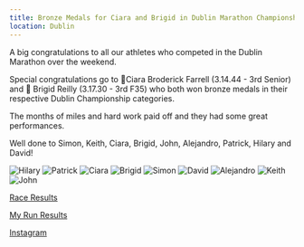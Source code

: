 ```yaml
---
title: Bronze Medals for Ciara and Brigid in Dublin Marathon Championships 2023
location: Dublin
---
```


A big congratulations to all our athletes who competed in the Dublin Marathon over the weekend.

Special congratulations go to 🥉Ciara Broderick Farrell (3.14.44 - 3rd Senior) and 🥉 Brigid Reilly (3.17.30 - 3rd F35) who both won bronze medals in their respective Dublin Championship categories.

The months of miles and hard work paid off and they had some great performances.

Well done to Simon, Keith, Ciara, Brigid, John, Alejandro, Patrick, Hilary and David!

<img src="/assets/images/races/2023/dublin-marathon/Hilary.jpeg" class="img-fluid" alt="Hilary">

<img src="/assets/images/races/2023/dublin-marathon/Patrick.jpeg" class="img-fluid" alt="Patrick">

<img src="/assets/images/races/2023/dublin-marathon/Ciara.jpeg" class="img-fluid" alt="Ciara">

<img src="/assets/images/races/2023/dublin-marathon/Brigid.jpeg" class="img-fluid" alt="Brigid">

<img src="/assets/images/races/2023/dublin-marathon/Simon.jpeg" class="img-fluid" alt="Simon">

<img src="/assets/images/races/2023/dublin-marathon/David.jpeg" class="img-fluid" alt="David">

<img src="/assets/images/races/2023/dublin-marathon/Alejandro.jpeg" class="img-fluid" alt="Alejandro">

<img src="/assets/images/races/2023/dublin-marathon/Keith.jpeg" class="img-fluid" alt="Keith">

<img src="/assets/images/races/2023/dublin-marathon/John.jpeg" class="img-fluid" alt="John">

<a href="/races/2023-10-29-Dublin-Marathon/" target="_blank" rel="noopener noreferrer">Race Results</a>

<a href="https://www.myrunresults.com/events/athletics_ireland_national_marathon/4965/results" target="_blank" rel="noopener noreferrer">My Run Results</a>

<a href="https://www.instagram.com/p/CzGya6rsLci/?img_index=5" target="_blank" rel="noopener noreferrer">Instagram</a>


